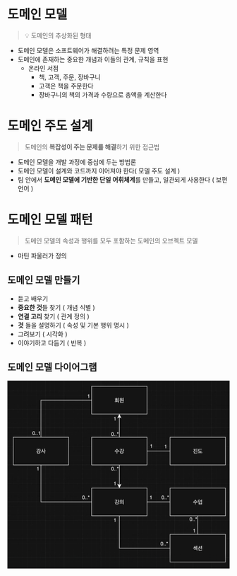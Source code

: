 # 도메인 모델
> 💡 도메인의 추상화된 형태
- 도메인 모델은 소프트웨어가 해결하려는 특정 문제 영역
- 도메인에 존재하는 중요한 개념과 이들의 관계, 규칙을 표현
  - 온라인 서점
    - 책, 고객, 주문, 장바구니
    - 고객은 책을 주문한다
    - 장바구니의 책의 가격과 수량으로 총액을 계산한다

# 도메인 주도 설계
> 도메인의 **복잡성이 주는 문제를 해결**하기 위한 접근법
- 도메인 모델을 개발 과정에 중심에 두는 방법론
- 도메인 모델이 설계와 코드까지 이어져야 한다( 모델 주도 설계 )
- 팀 안에서 **도메인 모델에 기반한 단일 어휘체계**를 만들고, 일관되게 사용한다 ( 보편 언어 )

# 도메인 모델 패턴
> 도메인 모델의 속성과 행위를 모두 포함하는 도메인의 오브젝트 모델
- 마틴 파울러가 정의

## 도메인 모델 만들기
- 듣고 배우기
- **중요한 것**들 찾기 ( 개념 식별 )
- **연결 고리** 찾기 ( 관계 정의 )
- **것** 들을 설명하기 ( 속성 및 기본 행위 명시 )
- 그려보기 ( 시각화 )
- 이야기하고 다듬기 ( 반복 )

## 도메인 모델 다이어그램
![img.png](../images/domain-model-diagram.png)